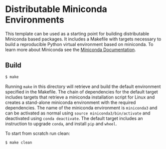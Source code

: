 # Distributable Miniconda Environments

This template can be used as a starting point for building distributable Miniconda based packages. It includes a Makefile with targets necessary to build a reproducible Python virtual environment based on miniconda. To learn more about Miniconda see the [Miniconda Documentation](https://docs.conda.io/en/latest/miniconda.html).

## Build

```bash
$ make
```
Running `make` in this directory will retrieve and build the default environment specified in the Makefile. The chain of dependencies for the default target includes targets that retrieve a miniconda installation script for Linux and creates a stand-alone miniconda environment with the required dependencies. The name of the miniconda environment is `miniconda3` and can be activated as normal using `source miniconda3/bin/activate` and deactivated using `conda deactivate`. The default target includes an instruction to upgrade `conda`, and install `pip` and `wheel`.

To start from scratch run clean:
```bash
$ make clean
```
